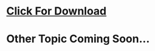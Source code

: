 # [Click For Download](https://www.spigotmc.org/resources/combo-system-%E2%AD%90-in-beta-version-1-0-1-advanced-combo.114402/download?version=526106)

# Other Topic Coming Soon...
